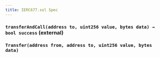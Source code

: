 ```yaml
---
title: IERC677.sol Spec
---
```


### `transferAndCall(address to, uint256 value, bytes data) → bool success` (external)

### `Transfer(address from, address to, uint256 value, bytes data)`
